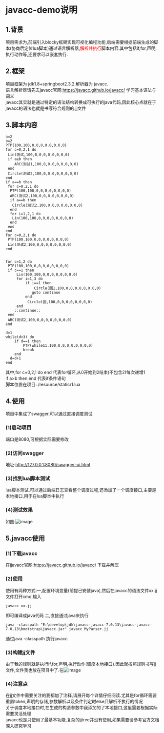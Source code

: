 # javacc-demo说明
## 1.背景
  项目需求为,前端引入blocky框架实现可视化编程功能,后端需要根据前端生成的脚本(协商后定位lua脚本)通过语言解析器,<span style="color: red;">解析并执行</span>脚本内容.其中包括if,for,声明,执行动作等,还要求可以嵌套执行.
## 2.框架
  项目框架为 jdk1.8+springboot2.3.2.解析器为 javacc.<br>
  语言解析器请先去javacc官网:https://javacc.github.io/javacc/ 学习基本语法与词义<br>
  javacc其实就是通过特定的语法结构转换成可执行的java代码,因此核心点就在于javacc的语法也就是书写符合规则的.jj文件
## 3.脚本内容
```
a=2
b=2
PTP(100,100,0,0,0,0,0,0,0,0)
for c=0,2,1 do
 Lin(测试,100,0,0,0,0,0,0,0,0)
 if a≥b then
    ARC(测试1,100,0,0,0,0,0,0,0,0)
 end
 Circle(测试2,100,0,0,0,0,0,0,0,0)
end
if a==b then
 for c=0,2,1 do
  PTP(100,100,0,0,0,0,0,0,0,0)
  ARC(测试2,100,0,0,0,0,0,0,0,0)
  if a==b then
   Circle(测试2,100,0,0,0,0,0,0,0,0)
  end
  for i=1,2,1 do
   Lin(100,100,0,0,0,0,0,0,0,0)
  end
 end
end
for c=0,2,1 do
 PTP(100,100,0,0,0,0,0,0,0,0)
 Lin(测试2,100,0,0,0,0,0,0,0,0)
end


for c=1,2 do
 PTP(100,100,0,0,0,0,0,0,0,0)
 if c==1 then
     Lin(100,100,0,0,0,0,0,0,0,0)
     for i=1,3 do
         if i==1 then
             Circle(圆1,100,0,0,0,0,0,0,0,0)
            goto continue
         end
          Circle(圆,100,0,0,0,0,0,0,0,0)
     end
    ::continue::
 end
 ARC(测试2,100,0,0,0,0,0,0,0,0)
end

d=1
while(d<3) do
    if d==1 then
        PTP(while11,100,0,0,0,0,0,0,0,0)
        break
    end
  d=d+1
end
```
其中,for c=0,2,1 do end 代表for循环,从0开始到2结束(不包含2)每次递增1 <br>
if a>b then end 代表if条件语句<br>
脚本位置在项目: /resource/static/1.lua
## 4.使用
项目中集成了swagger,可以通过直接调度测试
### (1)启动项目
端口是8080,可根据实际需要修改
### (2)访问swagger
地址:http://127.0.0.1:8080/swagger-ui.html
### (3)找到lua脚本测试
lua脚本测试,可以通过后端日志查看整个调度过程,还添加了一个调度接口,主要是本地接口,用于在lua脚本中执行
### (4)测试效果
如图:![image](https://github.com/zhaoyunfei/javacc-demo/assets/87751666/8b313252-dfe0-4b85-8be2-1eb2a5558bf8)
## 5.javacc使用
### (1)下载javacc
在jjavacc官网:https://javacc.github.io/javacc/ 下载并解压
### (2)使用
 使用有两种方式:一,配置环境变量(前提已安装java),然后在javacc的语法文件xx.jj文件打开cmd,输入
 ``` 
 javacc xx.jj 
 ```
 即可编译成java代码
 二,直接通过java来执行
 ``` 
 java -classpath "E:\develop\jdk\javacc-javacc-7.0.13\javacc-javacc-7.0.13\bootstrap\javacc.jar" javacc MyParser.jj 
 ```
 通过java -classpath 执行javacc
### (3)构建jj文件
由于我的规则就是执行if,for,声明,执行动作(调度本地接口).因此就按照规则书写jj文件,文件我也放在项目中了.在![image](https://github.com/zhaoyunfei/javacc-demo/assets/87751666/5355a985-5cf6-497b-937d-0806d4032b1f)

### (4)注意点
在jj文件中需要关注的我都加了注释,请展开每个详情仔细阅读.尤其是for循环需要重置token,声明的存储,参数解析以及条件判定时else只解析不执行的情况<br>
关于调度本地接口时,在生成的构造参数中我添加的了本地接口,这里需要根据实际需要灵活处理<br>
javacc也是只使用了最基本功能,复杂的jjtree并没有使用,如果需要请参考官方文档深入研究学习
       



